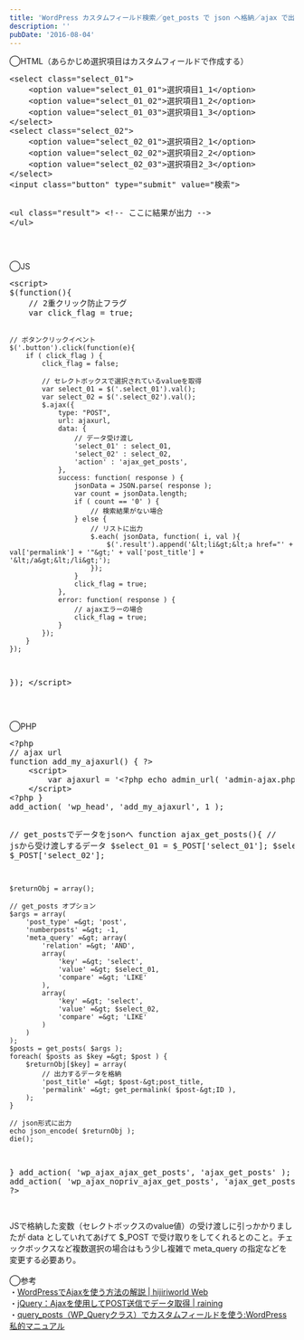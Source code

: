 ```yaml
---
title: 'WordPress カスタムフィールド検索／get_posts で json へ格納／ajax で出力'
description: ''
pubDate: '2016-08-04'
---
```


<p>◯HTML（あらかじめ選択項目はカスタムフィールドで作成する）</p>
<pre class="brush: xml; title: ; notranslate" title="">&lt;select class="select_01"&gt;
	&lt;option value="select_01_01"&gt;選択項目1_1&lt;/option&gt;
	&lt;option value="select_01_02"&gt;選択項目1_2&lt;/option&gt;
	&lt;option value="select_01_03"&gt;選択項目1_3&lt;/option&gt;
&lt;/select&gt;
&lt;select class="select_02"&gt;
	&lt;option value="select_02_01"&gt;選択項目2_1&lt;/option&gt;
	&lt;option value="select_02_02"&gt;選択項目2_2&lt;/option&gt;
	&lt;option value="select_02_03"&gt;選択項目2_3&lt;/option&gt;
&lt;/select&gt;
&lt;input class="button" type="submit" value="検索"&gt;

&lt;ul class="result"&gt;
&lt;!-- ここに結果が出力 --&gt;
&lt;/ul&gt;

</pre>
<p>&nbsp;<br>
◯JS</p>
<pre class="brush: jscript; title: ; notranslate" title="">&lt;script&gt;
$(function(){
	// 2重クリック防止フラグ
	var click_flag = true;

    // ボタンクリックイベント
    $('.button').click(function(e){
    	if ( click_flag ) {
    		click_flag = false;

    		// セレクトボックスで選択されているvalueを取得
    		var select_01 = $('.select_01').val();
    		var select_02 = $('.select_02').val();
    		$.ajax({
    			type: "POST",
    			url: ajaxurl,
    			data: {
    				// データ受け渡し
    				'select_01' : select_01,
    				'select_02' : select_02,
    				'action' : 'ajax_get_posts',
    			},
    			success: function( response ) {
    				jsonData = JSON.parse( response );
    				var count = jsonData.length;
    				if ( count == '0' ) {
    					// 検索結果がない場合
    				} else {
    					// リストに出力
    					$.each( jsonData, function( i, val ){
    						$('.result').append('&lt;li&gt;&lt;a href="' + val['permalink'] + '"&gt;' + val['post_title'] + '&lt;/a&gt;&lt;/li&gt;');
    					});
    				}
    				click_flag = true;
    			},
    			error: function( response ) {
    				// ajaxエラーの場合
    				click_flag = true;
    			}
    		});
    	}
    });

});
&lt;/script&gt;

</pre>
<p>&nbsp;<br>
◯PHP</p>
<pre class="brush: php; title: ; notranslate" title="">&lt;?php
// ajax url
function add_my_ajaxurl() { ?&gt;
	&lt;script&gt;
		var ajaxurl = '&lt;?php echo admin_url( 'admin-ajax.php'); ?&gt;';
	&lt;/script&gt;
&lt;?php }
add_action( 'wp_head', 'add_my_ajaxurl', 1 );

// get_postsでデータをjsonへ
function ajax_get_posts(){
// jsから受け渡しするデータ
$select_01 = $\_POST['select_01'];
$select_02 = $\_POST['select_02'];

    $returnObj = array();

    // get_posts オプション
    $args = array(
    	'post_type' =&gt; 'post',
    	'numberposts' =&gt; -1,
    	'meta_query' =&gt; array(
    		'relation' =&gt; 'AND',
    		array(
    			'key' =&gt; 'select',
    			'value' =&gt; $select_01,
    			'compare' =&gt; 'LIKE'
    		),
    		array(
    			'key' =&gt; 'select',
    			'value' =&gt; $select_02,
    			'compare' =&gt; 'LIKE'
    		)
    	)
    );
    $posts = get_posts( $args );
    foreach( $posts as $key =&gt; $post ) {
    	$returnObj[$key] = array(
    		// 出力するデータを格納
    		'post_title' =&gt; $post-&gt;post_title,
    		'permalink' =&gt; get_permalink( $post-&gt;ID ),
    	);
    }

    // json形式に出力
    echo json_encode( $returnObj );
    die();

}
add_action( 'wp_ajax_ajax_get_posts', 'ajax_get_posts' );
add_action( 'wp_ajax_nopriv_ajax_get_posts', 'ajax_get_posts' );
?&gt;

</pre>
<p>JSで格納した変数（セレクトボックスのvalue値）の受け渡しに引っかかりましたが data としていれてあげて $_POST で受け取りをしてくれるとのこと。チェックボックスなど複数選択の場合はもう少し複雑で meta_query の指定などを変更する必要あり。<br>
&nbsp;<br>
◯参考<br>
・<a href="http://hijiriworld.com/web/wordpress-ajax/">WordPressでAjaxを使う方法の解説 | hijiriworld Web</a><br>
・<a href="http://raining.bear-life.com/jquery/ajax%E3%82%92%E4%BD%BF%E7%94%A8%E3%81%97%E3%81%A6post%E9%80%81%E4%BF%A1%E3%81%A7%E3%83%87%E3%83%BC%E3%82%BF%E5%8F%96%E5%BE%97">jQuery：Ajaxを使用してPOST送信でデータ取得 | raining</a><br>
・<a href="http://elearn.jp/wpman/column/c20110915_01.html">query_posts（WP_Queryクラス）でカスタムフィールドを使う:WordPress私的マニュアル</a></p>
